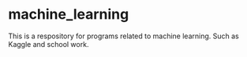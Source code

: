 # machine_learning

This is a respository for programs related to machine learning. Such as Kaggle and school work. 
